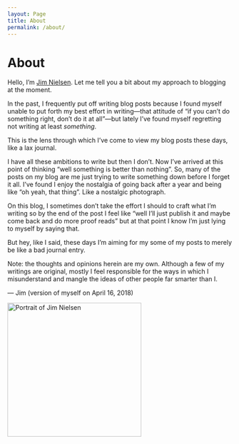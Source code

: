```yaml
---
layout: Page
title: About
permalink: /about/
---
```


# About

Hello, I’m [Jim Nielsen](https://www.jim-nielsen.com). Let me tell you a bit about my approach to blogging at the moment.

In the past, I frequently put off writing blog posts because I found myself unable to put forth my best effort in writing—that attitude of “if you can’t do something right, don’t do it at all”—but lately I’ve found myself regretting not writing at least _something_.

This is the lens through which I’ve come to view my blog posts these days, like a lax journal.

I have all these ambitions to write but then I don’t. Now I’ve arrived at this point of thinking “well something is better than nothing”. So, many of the posts on my blog are me just trying to write something down before I forget it all. I’ve found I enjoy the nostalgia of going back after a year and being like “oh yeah, that thing”. Like a nostalgic photograph.

On this blog, I sometimes don’t take the effort I should to craft what I’m writing so by the end of the post I feel like “well I’ll just publish it and maybe come back and do more proof reads” but at that point I know I’m just lying to myself by saying that.

But hey, like I said, these days I’m aiming for my some of my posts to merely be like a bad journal entry.

Note: the thoughts and opinions herein are my own. Although a few of my writings are original, mostly I feel responsible for the ways in which I misunderstand and mangle the ideas of other people far smarter than I.

— Jim (version of myself on April 16, 2018)

<img src="https://cdn.jim-nielsen.com/shared/jim-nielsen-portrait.jpg" width="300" height="300" alt="Portrait of Jim Nielsen" />
